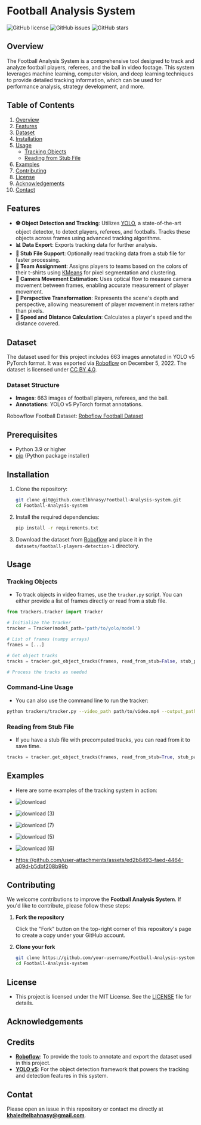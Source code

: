 # Football Analysis System

![GitHub license](https://img.shields.io/github/license/Elbhnasy/Football-Analysis-system)
![GitHub issues](https://img.shields.io/github/issues/Elbhnasy/Football-Analysis-system)
![GitHub stars](https://img.shields.io/github/stars/Elbhnasy/Football-Analysis-system)

## Overview

The Football Analysis System is a comprehensive tool designed to track and analyze football players, referees, and the ball in video footage. This system leverages machine learning, computer vision, and deep learning techniques to provide detailed tracking information, which can be used for performance analysis, strategy development, and more.

## Table of Contents
1. [Overview](#overview)
2. [Features](#features)
3. [Dataset](#dataset)
4. [Installation](#installation)
5. [Usage](#usage)
    - [Tracking Objects](#tracking-objects)
    - [Reading from Stub File](#reading-from-stub-file)
6. [Examples](#examples)
7. [Contributing](#contributing)
8. [License](#license)
9. [Acknowledgements](#acknowledgements)
10. [Contact](#contact)

## Features

- **⚽ Object Detection and Tracking**: Utilizes [YOLO](https://github.com/ultralytics/yolov8), a state-of-the-art object detector, to detect players, referees, and footballs. Tracks these objects across frames using advanced tracking algorithms.
- **📊 Data Export**: Exports tracking data for further analysis.
- **📁 Stub File Support**: Optionally read tracking data from a stub file for faster processing.
- **🎨 Team Assignment**: Assigns players to teams based on the colors of their t-shirts using [KMeans](https://scikit-learn.org/stable/modules/clustering.html#k-means) for pixel segmentation and clustering.
- **🎥 Camera Movement Estimation**: Uses optical flow to measure camera movement between frames, enabling accurate measurement of player movement.
- **🔄 Perspective Transformation**: Represents the scene's depth and perspective, allowing measurement of player movement in meters rather than pixels.
- **🏃 Speed and Distance Calculation**: Calculates a player's speed and the distance covered.

## Dataset

The dataset used for this project includes 663 images annotated in YOLO v5 PyTorch format. It was exported via [Roboflow](https://api.roboflow.com/) on December 5, 2022. The dataset is licensed under [CC BY 4.0](https://creativecommons.org/licenses/by/4.0/).

### Dataset Structure

- **Images**: 663 images of football players, referees, and the ball.
- **Annotations**: YOLO v5 PyTorch format annotations.

Robowflow Football Dataset: [Roboflow Football Dataset](https://universe.roboflow.com/roboflow-jvuqo/football-players-detection-3zvbc/dataset/1)

## Prerequisites

- Python 3.9 or higher
- [pip](https://pip.pypa.io/en/stable/) (Python package installer)

## Installation

1. Clone the repository:
    ```bash
    git clone git@github.com:Elbhnasy/Football-Analysis-system.git
    cd Football-Analysis-system
    ```

2. Install the required dependencies:
    ```bash
    pip install -r requirements.txt
    ```

3. Download the dataset from [Roboflow](https://api.roboflow.com/) and place it in the `datasets/football-players-detection-1` directory.

## Usage

### Tracking Objects

- To track objects in video frames, use the `tracker.py` script. You can either provide a list of frames directly or read from a stub file.

```python
from trackers.tracker import Tracker

# Initialize the tracker
tracker = Tracker(model_path='path/to/yolo/model')

# List of frames (numpy arrays)
frames = [...]

# Get object tracks
tracks = tracker.get_object_tracks(frames, read_from_stub=False, stub_path=None)

# Process the tracks as needed
```

### Command-Line Usage
- You can also use the command line to run the tracker:

```bash
python trackers/tracker.py --video_path path/to/video.mp4 --output_path path/to/output
```

### Reading from Stub File
- If you have a stub file with precomputed tracks, you can read from it to save time.

```python
tracks = tracker.get_object_tracks(frames, read_from_stub=True, stub_path='path/to/stub/file')
```
## Examples
- Here are some examples of the tracking system in action:

- ![download](https://github.com/user-attachments/assets/4503259c-7bde-440a-b13d-6ca3c37f017f)
- ![download (3)](https://github.com/user-attachments/assets/0825bb41-75f5-4595-9d8e-613c20317ece)
- ![download (7)](https://github.com/user-attachments/assets/9c45afc7-244c-4b21-a662-293c971eb2ab)
- ![download (5)](https://github.com/user-attachments/assets/22917152-ce0f-43d5-8109-62f566a39a41)
- ![download (6)](https://github.com/user-attachments/assets/3335ad43-bc2a-4132-9023-b89749b80cf6)


- https://github.com/user-attachments/assets/ed2b8493-faed-4464-a09d-b5dbf208b99b





## Contributing

We welcome contributions to improve the **Football Analysis System**. If you'd like to contribute, please follow these steps:

1. **Fork the repository**

   Click the "Fork" button on the top-right corner of this repository's page to create a copy under your GitHub account.

2. **Clone your fork**

   ```bash
   git clone https://github.com/your-username/Football-Analysis-system.git
   cd Football-Analysis-system

## License

- This project is licensed under the MIT License. See the [LICENSE](LICENSE) file for details.

## Acknowledgements

## Credits

- **[Roboflow](https://roboflow.com/)**: To provide the tools to annotate and export the dataset used in this project.
- **[YOLO v5](https://github.com/ultralytics/yolov5)**: For the object detection framework that powers the tracking and detection features in this system.

## Contat

Please open an issue in this repository or contact me directly at **khaledtelbahnasy@gmail.com**.

